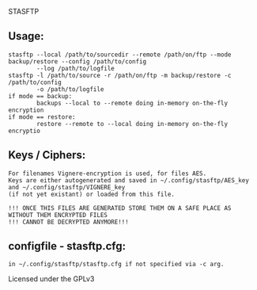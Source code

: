 STASFTP

Usage:
------
    stasftp --local /path/to/sourcedir --remote /path/on/ftp --mode backup/restore --config /path/to/config
            --log /path/to/logfile
    stasftp -l /path/to/source -r /path/on/ftp -m backup/restore -c /path/to/config
            -o /path/to/logfile
    if mode == backup:
            backups --local to --remote doing in-memory on-the-fly encryption
    if mode == restore:
            restore --remote to --local doing in-memory on-the-fly encryptio

Keys / Ciphers:
---------------
    For filenames Vignere-encryption is used, for files AES.
    Keys are either autogenerated and saved in ~/.config/stasftp/AES_key and ~/.config/stasftp/VIGNERE_key
    (if not yet existant) or loaded from this file.

    !!! ONCE THIS FILES ARE GENERATED STORE THEM ON A SAFE PLACE AS WITHOUT THEM ENCRYPTED FILES
    !!! CANNOT BE DECRYPTED ANYMORE!!!

configfile - stasftp.cfg: 
--------------------------
    in ~/.config/stasftp/stasftp.cfg if not specified via -c arg.


Licensed under the GPLv3


